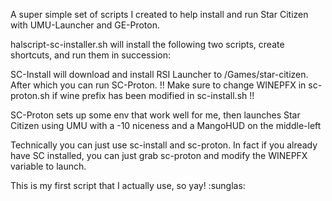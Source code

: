 A super simple set of scripts I created to help install and run Star Citizen with UMU-Launcher and GE-Proton.

halscript-sc-installer.sh will install the following two scripts, create shortcuts, and run them in succession:

SC-Install will download and install RSI Launcher to /Games/star-citizen. After which you can run SC-Proton. !! Make sure to change WINEPFX in sc-proton.sh if wine prefix has been modified in sc-install.sh !!

SC-Proton sets up some env that work well for me, then launches Star Citizen using UMU with a -10 niceness and a MangoHUD on the middle-left

Technically you can just use sc-install and sc-proton. In fact if you already have SC installed, you can just grab sc-proton and modify the WINEPFX variable to launch.

This is my first script that I actually use, so yay! :sunglas:
